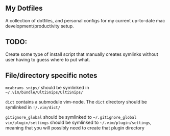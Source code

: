 My Dotfiles
-----------
A collection of dotfiles, and personal configs for my current up-to-date mac development/productivity setup.

TODO:
--------
Create some type of install script that manually creates symlinks without user having to guess where to put what.

File/directory specific notes
--------
`mcabrams_snips/` should be symlinked in `~/.vim/bundle/UltiSnips/UltiSnips/`

`dict` contains a submodule vim-node. The `dict` directory should be symlinked in `!/.vim/dict/`

`gitignore_global` should be symlinked to `~/.gitignore_global`
`vim/plugin/settings` should be symlinked to `~/.vim/plugin/settings`, meaning that you will possibly need to create that plugin directory
